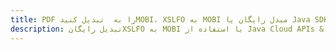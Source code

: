 ---title: PDF را به  تبدیل کنیدMOBI، XSLFO به MOBI مبدل رایگان یا Java SDKdescription: تبدیل رایگانXSLFO به MOBI با استفاده از Java Cloud APIs & SDK همچنین اسناد PDF را در Cloud ایجاد، ویرایش و رندر کنید.---